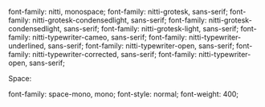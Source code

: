 font-family: nitti, monospace;
font-family: nitti-grotesk, sans-serif;
font-family: nitti-grotesk-condensedlight, sans-serif;
font-family: nitti-grotesk-condensedlight, sans-serif;
font-family: nitti-grotesk-light, sans-serif;
font-family: nitti-typewriter-cameo, sans-serif;
font-family: nitti-typewriter-underlined, sans-serif;
font-family: nitti-typewriter-open, sans-serif;
font-family: nitti-typewriter-corrected, sans-serif;
font-family: nitti-typewriter-open, sans-serif;

<link rel="stylesheet" href="https://use.typekit.net/dgp8pdp.css">

Space:
<link rel="stylesheet" href="https://use.typekit.net/dgp8pdp.css">

font-family: space-mono, mono;
font-style: normal;
font-weight: 400;